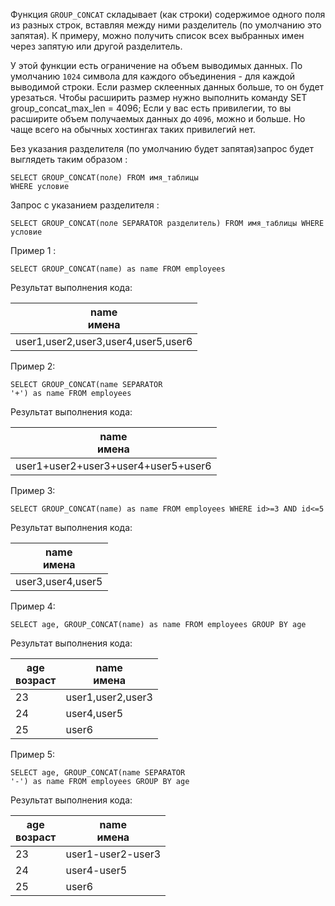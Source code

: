 Функция `GROUP_CONCAT` складывает (как строки) содержимое одного поля из разных строк, вставляя между ними разделитель (по умолчанию это запятая). К примеру, можно получить список всех выбранных имен через запятую или другой разделитель.

У этой функции есть ограничение на объем выводимых данных. По умолчанию `1024` символа для каждого объединения - для каждой выводимой строки. Если размер склеенных данных больше, то он будет урезаться. Чтобы расширить размер нужно выполнить команду SET group_concat_max_len = 4096; Если у вас есть привилегии, то вы расширите объем получаемых данных до `4096`, можно и больше. Но чаще всего на обычных хостингах таких привилегий нет.

Без указания разделителя (по умолчанию будет запятая)запрос будет выглядеть таким образом :

```mysql
SELECT GROUP_CONCAT(поле) FROM имя_таблицы  
WHERE условие
```

Запрос с указанием разделителя :
```mysql
SELECT GROUP_CONCAT(поле SEPARATOR разделитель) FROM имя_таблицы WHERE условие
```

Пример 1 :

```mysql
SELECT GROUP_CONCAT(name) as name FROM employees
```

Результат выполнения кода:

| name  <br>имена                     |
| ----------------------------------- |
| user1,user2,user3,user4,user5,user6 |

Пример 2:

```mysql
SELECT GROUP_CONCAT(name SEPARATOR  
'+') as name FROM employees
```

Результат выполнения кода:

| name  <br>имена                     |
| ----------------------------------- |
| user1+user2+user3+user4+user5+user6 |
Пример 3:

```mysql
SELECT GROUP_CONCAT(name) as name FROM employees WHERE id>=3 AND id<=5
```

Результат выполнения кода:

|name  <br>имена|
|---|
|user3,user4,user5|П

Пример 4:

```mysql
SELECT age, GROUP_CONCAT(name) as name FROM employees GROUP BY age
```

Результат выполнения кода:

|age  <br>возраст|name  <br>имена|
|---|---|
|23|user1,user2,user3|
|24|user4,user5|
|25|user6|
Пример 5:

```mysql
SELECT age, GROUP_CONCAT(name SEPARATOR  
'-') as name FROM employees GROUP BY age
```

Результат выполнения кода:

|age  <br>возраст|name  <br>имена|
|---|---|
|23|user1-user2-user3|
|24|user4-user5|
|25|user6|

